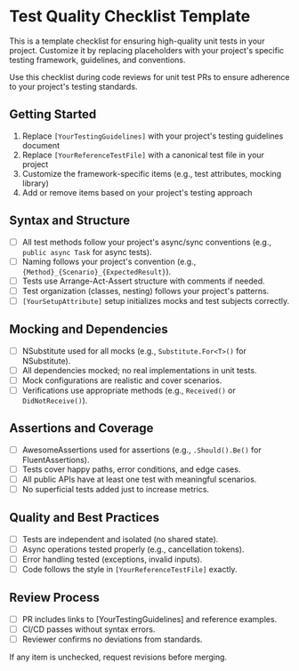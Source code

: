 # Test Quality Checklist Template

This is a template checklist for ensuring high-quality unit tests in your project. Customize it by replacing placeholders with your project's specific testing framework, guidelines, and conventions.

Use this checklist during code reviews for unit test PRs to ensure adherence to your project's testing standards.

## Getting Started

1. Replace `[YourTestingGuidelines]` with your project's testing guidelines document
2. Replace `[YourReferenceTestFile]` with a canonical test file in your project
3. Customize the framework-specific items (e.g., test attributes, mocking library)
4. Add or remove items based on your project's testing approach

## Syntax and Structure

- [ ] All test methods follow your project's async/sync conventions (e.g., `public async Task` for async tests).
- [ ] Naming follows your project's convention (e.g., `{Method}_{Scenario}_{ExpectedResult}`).
- [ ] Tests use Arrange-Act-Assert structure with comments if needed.
- [ ] Test organization (classes, nesting) follows your project's patterns.
- [ ] `[YourSetupAttribute]` setup initializes mocks and test subjects correctly.

## Mocking and Dependencies

- [ ] NSubstitute used for all mocks (e.g., `Substitute.For<T>()` for NSubstitute).
- [ ] All dependencies mocked; no real implementations in unit tests.
- [ ] Mock configurations are realistic and cover scenarios.
- [ ] Verifications use appropriate methods (e.g., `Received()` or `DidNotReceive()`).

## Assertions and Coverage

- [ ] AwesomeAssertions used for assertions (e.g., `.Should().Be()` for FluentAssertions).
- [ ] Tests cover happy paths, error conditions, and edge cases.
- [ ] All public APIs have at least one test with meaningful scenarios.
- [ ] No superficial tests added just to increase metrics.

## Quality and Best Practices

- [ ] Tests are independent and isolated (no shared state).
- [ ] Async operations tested properly (e.g., cancellation tokens).
- [ ] Error handling tested (exceptions, invalid inputs).
- [ ] Code follows the style in `[YourReferenceTestFile]` exactly.

## Review Process

- [ ] PR includes links to [YourTestingGuidelines] and reference examples.
- [ ] CI/CD passes without syntax errors.
- [ ] Reviewer confirms no deviations from standards.

If any item is unchecked, request revisions before merging.
